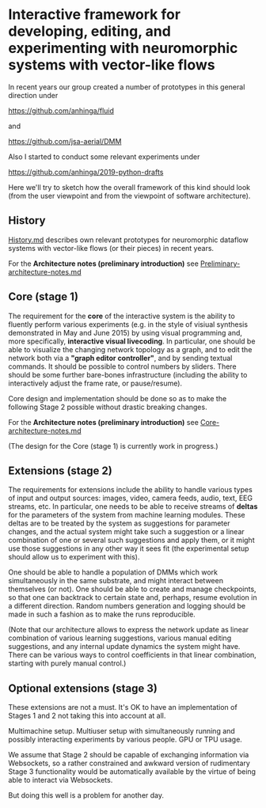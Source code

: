 # Interactive framework for developing, editing, and experimenting with neuromorphic systems with vector-like flows

In recent years our group created a number of prototypes in this general direction under

https://github.com/anhinga/fluid

and 

https://github.com/jsa-aerial/DMM

Also I started to conduct some relevant experiments under

https://github.com/anhinga/2019-python-drafts

Here we'll try to sketch how the overall framework of this kind should look (from the user viewpoint and from the viewpoint of software architecture).

## History

[History.md](History.md) describes own relevant prototypes for neuromorphic dataflow systems with vector-like flows (or their pieces) in recent years. 

For the **Architecture notes (preliminary introduction)** see [Preliminary-architecture-notes.md](Preliminary-architecture-notes.md)

## Core (stage 1)

The requirement for the **core** of the interactive system is the ability to fluently perform various experiments (e.g. in the style of visiual synthesis demonstrated in May and June 2015) by using visual programming and, more specifically, **interactive visual livecoding**. In particular, one should be able to visualize the changing network topology as a graph, and to edit the network both via a **"graph editor controller"**, and by sending textual commands. It should be possible to control numbers by sliders. There should be some further bare-bones infrastructure (including the ability to interactively adjust the frame rate, or pause/resume).

Core design and implementation should be done so as to make the following Stage 2 possible without drastic breaking changes.

For the **Architecture notes (preliminary introduction)** see [Core-architecture-notes.md](Core-architecture-notes.md)

(The design for the Core (stage 1) is currently work in progress.)

## Extensions (stage 2)

The requirements for extensions include the ability to handle various types of input and output sources: images, video, camera feeds, audio, text, EEG streams, etc. In particular, one needs to be able to receive streams of **deltas** for the parameters of the system from machine learning modules. These deltas are to be treated by the system as suggestions for parameter changes, and the actual system might take such a suggestion or a linear combination of one or several such suggestions and apply them, or it might use those suggestions in any other way it sees fit (the experimental setup should allow us to experiment with this).

One should be able to handle a population of DMMs which work simultaneously in the same substrate, and might interact between themselves (or not). One should be able to create and manage checkpoints, so that one can backtrack to certain state and, perhaps, resume evolution in a different direction. Random numbers generation and logging should be made in such a fashion as to make the runs reproducible.

(Note that our architecture allows to express the network update as linear combination of various learning suggestions, various manual editing suggestions, and any internal update dynamics the system might have. There can be various ways to control coefficients in that linear combination, starting with purely manual control.)

## Optional extensions (stage 3)

These extensions are not a must. It's OK to have an implementation of Stages 1 and 2 not taking this into account at all.

Multimachine setup. Multiuser setup with simultaneously running and possibly interacting experiments by various people. GPU or TPU usage.

We assume that Stage 2 should be capable of exchanging information via Websockets, so a rather constrained and awkward version of rudimentary Stage 3 functionality would be automatically available by the virtue of being able to interact via Websockets.

But doing this well is a problem for another day.





